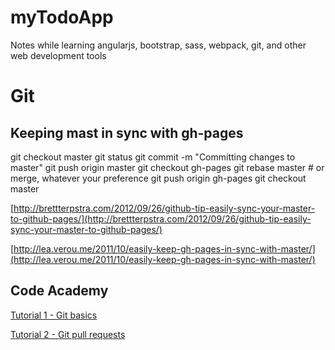 myTodoApp
=========

Notes while learning angularjs, bootstrap, sass, webpack, git, and other web development tools

# Git

## Keeping mast in sync with gh-pages
git checkout master
git status
git commit -m "Committing changes to master"
git push origin master
git checkout gh-pages
git rebase master # or merge, whatever your preference
git push origin gh-pages
git checkout master

[http://brettterpstra.com/2012/09/26/github-tip-easily-sync-your-master-to-github-pages/](http://brettterpstra.com/2012/09/26/github-tip-easily-sync-your-master-to-github-pages/)


[http://lea.verou.me/2011/10/easily-keep-gh-pages-in-sync-with-master/](http://lea.verou.me/2011/10/easily-keep-gh-pages-in-sync-with-master/)

## Code Academy

[Tutorial 1 - Git basics](https://www.youtube.com/watch?v=0fKg7e37bQE)

[Tutorial 2 - Git pull requests](https://www.youtube.com/watch?v=oFYyTZwMyAg)
